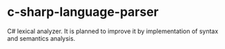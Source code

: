 # c-sharp-language-parser
C# lexical analyzer. It is planned to improve it by implementation of syntax and semantics analysis.